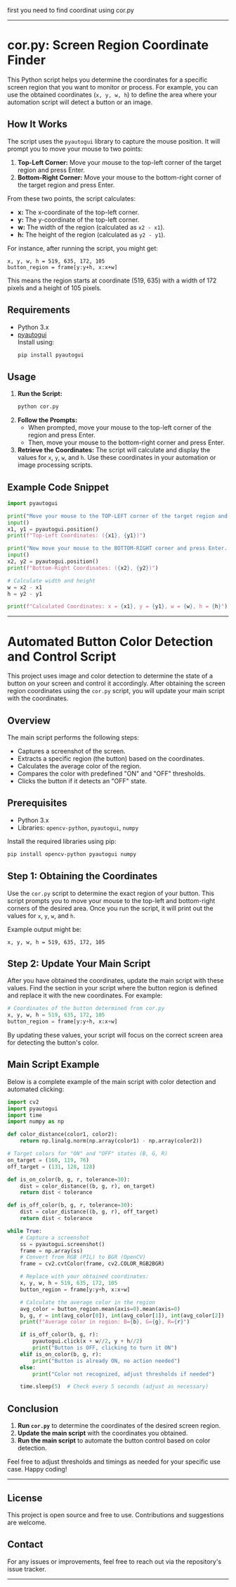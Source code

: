 first you need to find coordinat using cor.py

---

# cor.py: Screen Region Coordinate Finder

This Python script helps you determine the coordinates for a specific screen region that you want to monitor or process. For example, you can use the obtained coordinates (`x, y, w, h`) to define the area where your automation script will detect a button or an image.

## How It Works

The script uses the `pyautogui` library to capture the mouse position. It will prompt you to move your mouse to two points:

1. **Top-Left Corner:** Move your mouse to the top-left corner of the target region and press Enter.
2. **Bottom-Right Corner:** Move your mouse to the bottom-right corner of the target region and press Enter.

From these two points, the script calculates:
- **x:** The x-coordinate of the top-left corner.
- **y:** The y-coordinate of the top-left corner.
- **w:** The width of the region (calculated as `x2 - x1`).
- **h:** The height of the region (calculated as `y2 - y1`).

For instance, after running the script, you might get:

```
x, y, w, h = 519, 635, 172, 105
button_region = frame[y:y+h, x:x+w]
```

This means the region starts at coordinate (519, 635) with a width of 172 pixels and a height of 105 pixels.

## Requirements

- Python 3.x
- [pyautogui](https://pypi.org/project/PyAutoGUI/)  
  Install using:
  ```bash
  pip install pyautogui
  ```

## Usage

1. **Run the Script:**
   ```bash
   python cor.py
   ```
2. **Follow the Prompts:**
   - When prompted, move your mouse to the top-left corner of the region and press Enter.
   - Then, move your mouse to the bottom-right corner and press Enter.
3. **Retrieve the Coordinates:**
   The script will calculate and display the values for `x`, `y`, `w`, and `h`. Use these coordinates in your automation or image processing scripts.

## Example Code Snippet

```python
import pyautogui

print("Move your mouse to the TOP-LEFT corner of the target region and press Enter...")
input()
x1, y1 = pyautogui.position()
print(f"Top-Left Coordinates: ({x1}, {y1})")

print("Now move your mouse to the BOTTOM-RIGHT corner and press Enter...")
input()
x2, y2 = pyautogui.position()
print(f"Bottom-Right Coordinates: ({x2}, {y2})")

# Calculate width and height
w = x2 - x1
h = y2 - y1

print(f"Calculated Coordinates: x = {x1}, y = {y1}, w = {w}, h = {h}")
```


---

# Automated Button Color Detection and Control Script

This project uses image and color detection to determine the state of a button on your screen and control it accordingly. After obtaining the screen region coordinates using the `cor.py` script, you will update your main script with the coordinates.

## Overview

The main script performs the following steps:
- Captures a screenshot of the screen.
- Extracts a specific region (the button) based on the coordinates.
- Calculates the average color of the region.
- Compares the color with predefined "ON" and "OFF" thresholds.
- Clicks the button if it detects an "OFF" state.

## Prerequisites

- Python 3.x
- Libraries: `opencv-python`, `pyautogui`, `numpy`
  
Install the required libraries using pip:

```bash
pip install opencv-python pyautogui numpy
```

## Step 1: Obtaining the Coordinates

Use the `cor.py` script to determine the exact region of your button. This script prompts you to move your mouse to the top-left and bottom-right corners of the desired area. Once you run the script, it will print out the values for `x`, `y`, `w`, and `h`.

Example output might be:

```
x, y, w, h = 519, 635, 172, 105
```

## Step 2: Update Your Main Script

After you have obtained the coordinates, update the main script with these values. Find the section in your script where the button region is defined and replace it with the new coordinates. For example:

```python
# Coordinates of the button determined from cor.py
x, y, w, h = 519, 635, 172, 105
button_region = frame[y:y+h, x:x+w]
```

By updating these values, your script will focus on the correct screen area for detecting the button's color.

## Main Script Example

Below is a complete example of the main script with color detection and automated clicking:

```python
import cv2
import pyautogui
import time
import numpy as np

def color_distance(color1, color2):
    return np.linalg.norm(np.array(color1) - np.array(color2))

# Target colors for "ON" and "OFF" states (B, G, R)
on_target = (160, 119, 76)
off_target = (131, 128, 128)

def is_on_color(b, g, r, tolerance=30):
    dist = color_distance((b, g, r), on_target)
    return dist < tolerance

def is_off_color(b, g, r, tolerance=30):
    dist = color_distance((b, g, r), off_target)
    return dist < tolerance

while True:
    # Capture a screenshot
    ss = pyautogui.screenshot()
    frame = np.array(ss)
    # Convert from RGB (PIL) to BGR (OpenCV)
    frame = cv2.cvtColor(frame, cv2.COLOR_RGB2BGR)

    # Replace with your obtained coordinates:
    x, y, w, h = 519, 635, 172, 105
    button_region = frame[y:y+h, x:x+w]

    # Calculate the average color in the region
    avg_color = button_region.mean(axis=0).mean(axis=0)
    b, g, r = int(avg_color[0]), int(avg_color[1]), int(avg_color[2])
    print(f"Average color in region: B={b}, G={g}, R={r}")

    if is_off_color(b, g, r):
        pyautogui.click(x + w//2, y + h//2)
        print("Button is OFF, clicking to turn it ON")
    elif is_on_color(b, g, r):
        print("Button is already ON, no action needed")
    else:
        print("Color not recognized, adjust thresholds if needed")

    time.sleep(5)  # Check every 5 seconds (adjust as necessary)
```

## Conclusion

1. **Run `cor.py`** to determine the coordinates of the desired screen region.
2. **Update the main script** with the coordinates you obtained.
3. **Run the main script** to automate the button control based on color detection.

Feel free to adjust thresholds and timings as needed for your specific use case. Happy coding!

---

## License

This project is open source and free to use. Contributions and suggestions are welcome.

## Contact

For any issues or improvements, feel free to reach out via the repository's issue tracker.

---

